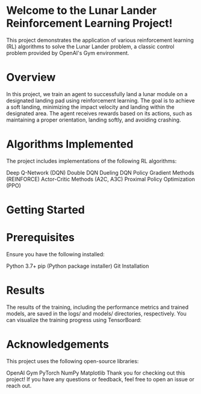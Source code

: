 # Welcome to the Lunar Lander Reinforcement Learning Project!
This project demonstrates the application of various reinforcement learning (RL) algorithms to solve the Lunar Lander problem, a classic control problem provided by OpenAI's Gym environment.

# Overview
In this project, we train an agent to successfully land a lunar module on a designated landing pad using reinforcement learning. The goal is to achieve a soft landing, minimizing the impact velocity and landing within the designated area. The agent receives rewards based on its actions, such as maintaining a proper orientation, landing softly, and avoiding crashing.

# Algorithms Implemented
The project includes implementations of the following RL algorithms:

Deep Q-Network (DQN)
Double DQN
Dueling DQN
Policy Gradient Methods (REINFORCE)
Actor-Critic Methods (A2C, A3C)
Proximal Policy Optimization (PPO)

# Getting Started
# Prerequisites
Ensure you have the following installed:

Python 3.7+
pip (Python package installer)
Git
Installation

# Results
The results of the training, including the performance metrics and trained models, are saved in the logs/ and models/ directories, respectively. You can visualize the training progress using TensorBoard:

# Acknowledgements
This project uses the following open-source libraries:

OpenAI Gym
PyTorch
NumPy
Matplotlib
Thank you for checking out this project! If you have any questions or feedback, feel free to open an issue or reach out.
